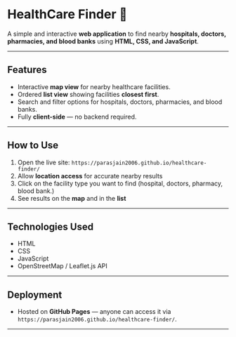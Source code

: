 # HealthCare Finder 🏥

A simple and interactive **web application** to find nearby **hospitals, doctors, pharmacies, and blood banks** using **HTML, CSS, and JavaScript**.

---

## Features
- Interactive **map view** for nearby healthcare facilities.
- Ordered **list view** showing facilities **closest first**.
- Search and filter options for hospitals, doctors, pharmacies, and blood banks.
- Fully **client-side** — no backend required.

---

## How to Use
1. Open the live site: `https://parasjain2006.github.io/healthcare-finder/`  
2. Allow **location access** for accurate nearby results  
3. Click on the facility type you want to find (hospital, doctors, pharmacy, blood bank.)  
4. See results on the **map** and in the **list**  

---

## Technologies Used
- HTML  
- CSS
- JavaScript  
- OpenStreetMap / Leaflet.js API  

---

## Deployment
- Hosted on **GitHub Pages** — anyone can access it via `https://parasjain2006.github.io/healthcare-finder/`.

---
